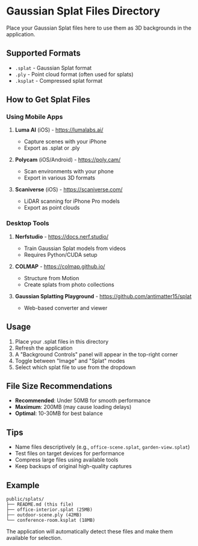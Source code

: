 # Gaussian Splat Files Directory

Place your Gaussian Splat files here to use them as 3D backgrounds in the application.

## Supported Formats

- `.splat` - Gaussian Splat format
- `.ply` - Point cloud format (often used for splats)
- `.ksplat` - Compressed splat format

## How to Get Splat Files

### Using Mobile Apps
1. **Luma AI** (iOS) - https://lumalabs.ai/
   - Capture scenes with your iPhone
   - Export as .splat or .ply

2. **Polycam** (iOS/Android) - https://poly.cam/
   - Scan environments with your phone
   - Export in various 3D formats

3. **Scaniverse** (iOS) - https://scaniverse.com/
   - LiDAR scanning for iPhone Pro models
   - Export as point clouds

### Desktop Tools
1. **Nerfstudio** - https://docs.nerf.studio/
   - Train Gaussian Splat models from videos
   - Requires Python/CUDA setup

2. **COLMAP** - https://colmap.github.io/
   - Structure from Motion
   - Create splats from photo collections

3. **Gaussian Splatting Playground** - https://github.com/antimatter15/splat
   - Web-based converter and viewer

## Usage

1. Place your .splat files in this directory
2. Refresh the application
3. A "Background Controls" panel will appear in the top-right corner
4. Toggle between "Image" and "Splat" modes
5. Select which splat file to use from the dropdown

## File Size Recommendations

- **Recommended**: Under 50MB for smooth performance
- **Maximum**: 200MB (may cause loading delays)
- **Optimal**: 10-30MB for best balance

## Tips

- Name files descriptively (e.g., `office-scene.splat`, `garden-view.splat`)
- Test files on target devices for performance
- Compress large files using available tools
- Keep backups of original high-quality captures

## Example

```
public/splats/
├── README.md (this file)
├── office-interior.splat (25MB)
├── outdoor-scene.ply (42MB)
└── conference-room.ksplat (18MB)
```

The application will automatically detect these files and make them available for selection.
